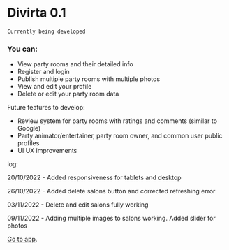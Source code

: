 # Divirta 0.1

`Currently being developed`

### You can:
- View party rooms and their detailed info
- Register and login
- Publish multiple party rooms with multiple photos
- View and edit your profile
- Delete or edit your party room data

Future features to develop:
- Review system for party rooms with ratings and comments (similar to Google)
- Party animator/entertainer, party room owner, and common user public profiles
- UI UX improvements

log:

20/10/2022 - Added responsiveness for tablets and desktop

26/10/2022 - Added delete salons button and corrected refreshing error

03/11/2022 - Delete and edit salons fully working

09/11/2022 - Adding multiple images to salons working. Added slider for photos

[Go to app](https://divirta-project.vercel.app/).

